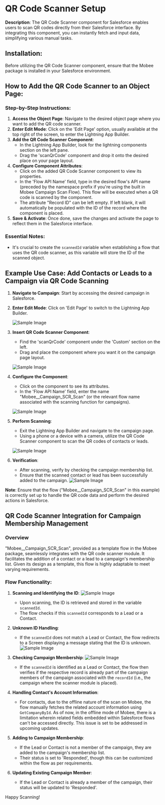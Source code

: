 # QR Code Scanner Setup

**Description**: The QR Code Scanner component for Salesforce enables users to scan QR codes directly from their Salesforce interface. By integrating this component, you can instantly fetch and input data, simplifying various manual tasks.

## Installation:

Before utilizing the QR Code Scanner component, ensure that the Mobee package is installed in your Salesforce environment.

## How to Add the QR Code Scanner to an Object Page:

### Step-by-Step Instructions:

1. **Access the Object Page**: Navigate to the desired object page where you want to add the QR code scanner.
2. **Enter Edit Mode**: Click on the 'Edit Page' option, usually available at the top right of the screen, to enter the Lightning App Builder.
3. **Add the QR Code Scanner Component**: 
   - In the Lightning App Builder, look for the lightning components section on the left pane.
   - Drag the 'scanQrCode' component and drop it onto the desired place on your page layout.
4. **Configure Component Attributes**:
   - Click on the added QR Code Scanner component to view its properties.
   - In the 'Flow API Name' field, type in the desired flow's API name (preceded by the namespace prefix if you're using the built in Mobee Campaign Scan Flow). This flow will be executed when a QR code is scanned by the component.
   - The attribute "Record ID" can be left empty. If left blank, it will automatically be populated with the ID of the record where the component is placed.
5. **Save & Activate**: Once done, save the changes and activate the page to reflect them in the Salesforce interface.

### **Essential Notes**:

- It's crucial to create the `scannedId` variable when establishing a flow that uses the QR code scanner, as this variable will store the ID of the scanned object.

## Example Use Case: Add Contacts or Leads to a Campaign via QR Code Scanning

1. **Navigate to Campaign**: Start by accessing the desired campaign in Salesforce.
2. **Enter Edit Mode**: Click on 'Edit Page' to switch to the Lightning App Builder.

   ![Sample Image](./img/edit_page_button.png)

3. **Insert QR Code Scanner Component**: 
   - Find the 'scanQrCode' component under the 'Custom' section on the left.
   - Drag and place the component where you want it on the campaign page layout.

   ![Sample Image](./img/edit_page_section.png)

4. **Configure the Component**: 
   - Click on the component to see its attributes.
   - In the 'Flow API Name' field, enter the name "Mobee__Campaign_SCR_Scan" (or the relevant flow name associated with the scanning function for campaigns).

   ![Sample Image](./img/flow_api_name.png)

5. **Perform Scanning**:
   - Exit the Lightning App Builder and navigate to the campaign page.
   - Using a phone or a device with a camera, utilize the QR Code Scanner component to scan the QR codes of contacts or leads.

   ![Sample Image](./img/phone4.jpg)

6. **Verification**:
   - After scanning, verify by checking the campaign membership list.
   - Ensure that the scanned contact or lead has been successfully added to the campaign.
   ![Sample Image](./img/campaign_member.png)

**Note**: Ensure that the flow ("Mobee__Campaign_SCR_Scan" in this example) is correctly set up to handle the QR code data and perform the desired actions in Salesforce.

## QR Code Scanner Integration for Campaign Membership Management

### **Overview**

"Mobee__Campaign_SCR_Scan", provided as a template flow in the Mobee package, seamlessly integrates with the QR code scanner module. It facilitates the addition of a contact or a lead to a campaign's membership list. Given its design as a template, this flow is highly adaptable to meet varying requirements.

### **Flow Functionality**:

1. **Scanning and Identifying the ID**:
   ![Sample Image](./img/flow_start.png)
   - Upon scanning, the ID is retrieved and stored in the variable `scannedId`.
   - The flow checks if this `scannedId` corresponds to a Lead or a Contact.

2. **Unknown ID Handling**:
   - If the `scannedId` does not match a Lead or Contact, the flow redirects to a Screen displaying a message stating that the ID is unknown.
   ![Sample Image](./img/flow_error.png)
3. **Checking Campaign Membership**:
   ![Sample Image](./img/flow_end.png)
   - If the `scannedId` is identified as a Lead or Contact, the flow then verifies if the respective record is already part of the campaign members of the campaign associated with the `recordId` (i.e., the campaign where the scanner module is placed).

4. **Handling Contact's Account Information**:
   - For contacts, due to the offline nature of the scan on Mobee, the flow manually fetches the related account information using `GetCompanyById`. As of now, in the offline mode of Mobee, there is a limitation wherein related fields embedded within Salesforce flows can't be accessed directly. This issue is set to be addressed in upcoming updates.
   
5. **Adding to Campaign Membership**:
   - If the Lead or Contact is not a member of the campaign, they are added to the campaign's membership list.
   - Their status is set to 'Responded', though this can be customized within the flow as per requirements.

6. **Updating Existing Campaign Member**:
   - If the Lead or Contact is already a member of the campaign, their status will be updated to 'Responded'.


Happy Scanning!
